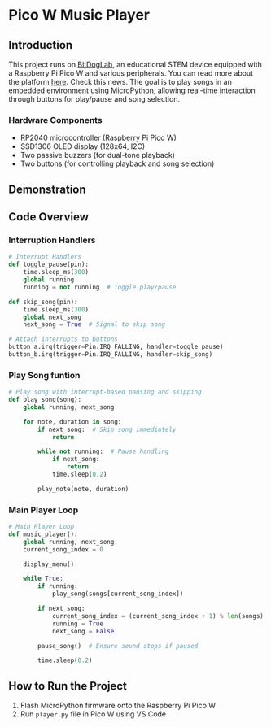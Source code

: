 # Pico W Music Player

## Introduction  

This project runs on [BitDogLab](https://github.com/BitDogLab/BitDogLab), an educational STEM device equipped with a Raspberry Pi Pico W and various peripherals. You can read more about the platform [here](https://www.fee.unicamp.br/bitdoglab-a-revolucao-no-ensino-de-eletronica-programacao-e-iot/). Check this news. The goal is to play songs in an embedded environment using MicroPython, allowing real-time interaction through buttons for play/pause and song selection.

### Hardware Components
- RP2040 microcontroller (Raspberry Pi Pico W)
- SSD1306 OLED display (128x64, I2C)
- Two passive buzzers (for dual-tone playback)
- Two buttons (for controlling playback and song selection)

## Demonstration
<!-- Place images and videos -->

## Code Overview

### Interruption Handlers
```python
# Interrupt Handlers
def toggle_pause(pin):
    time.sleep_ms(300)
    global running
    running = not running  # Toggle play/pause

def skip_song(pin):
    time.sleep_ms(300)
    global next_song
    next_song = True  # Signal to skip song

# Attach interrupts to buttons
button_a.irq(trigger=Pin.IRQ_FALLING, handler=toggle_pause)
button_b.irq(trigger=Pin.IRQ_FALLING, handler=skip_song)
```

### Play Song funtion
```python
# Play song with interrupt-based pausing and skipping
def play_song(song):
    global running, next_song

    for note, duration in song:
        if next_song:  # Skip song immediately
            return

        while not running:  # Pause handling
            if next_song:
                return
            time.sleep(0.2)

        play_note(note, duration)
```

### Main Player Loop
```python
# Main Player Loop
def music_player():
    global running, next_song
    current_song_index = 0

    display_menu()

    while True:
        if running:
            play_song(songs[current_song_index])

        if next_song:
            current_song_index = (current_song_index + 1) % len(songs)
            running = True
            next_song = False

        pause_song()  # Ensure sound stops if paused

        time.sleep(0.2)
```

## How to Run the Project  
1. Flash MicroPython firmware onto the Raspberry Pi Pico W  
2. Run `player.py` file in Pico W using VS Code  
